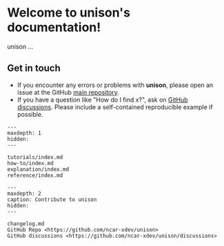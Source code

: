 # Welcome to unison's documentation!

unison ...

## Get in touch

- If you encounter any errors or problems with **unison**, please open an issue at the GitHub [main repository](http://github.com/ncar-xdev/unison/issues).
- If you have a question like "How do I find x?", ask on [GitHub discussions](https://github.com/ncar-xdev/unison/discussions). Please include a self-contained reproducible example if possible.

```{toctree}
---
maxdepth: 1
hidden:
---

tutorials/index.md
how-to/index.md
explanation/index.md
reference/index.md

```

```{toctree}
---
maxdepth: 2
caption: Contribute to unison
hidden:
---

changelog.md
GitHub Repo <https://github.com/ncar-xdev/unison>
GitHub discussions <https://github.com/ncar-xdev/unison/discussions>

```
